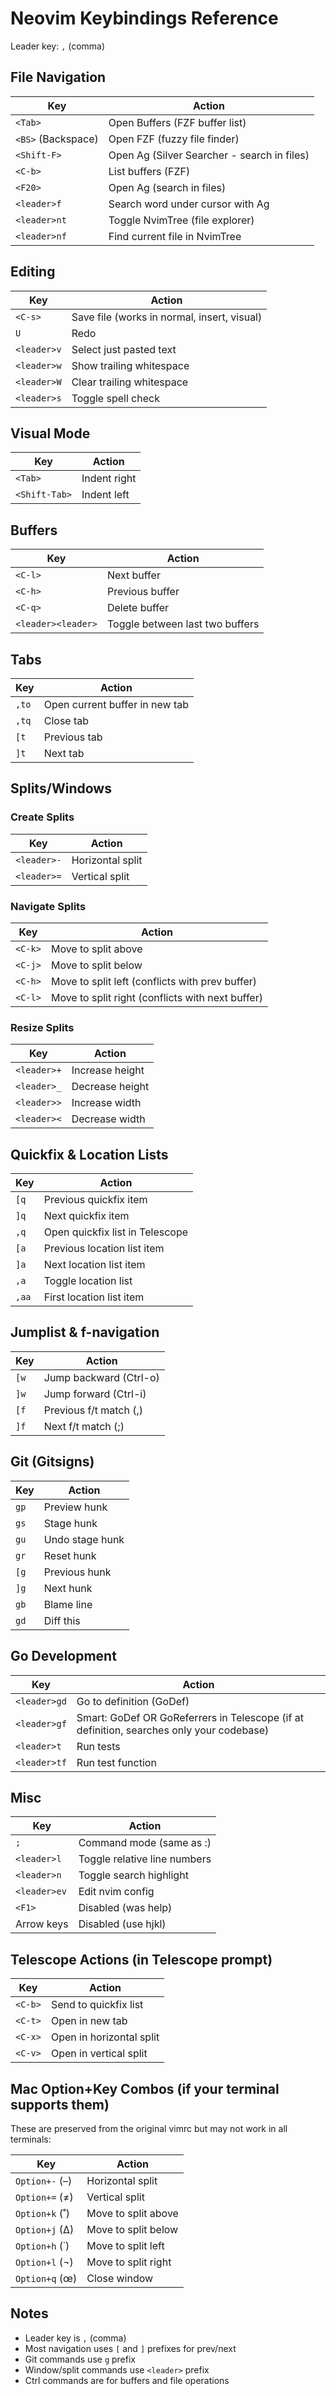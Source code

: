 # Neovim Keybindings Reference

Leader key: `,` (comma)

## File Navigation

| Key | Action |
|-----|--------|
| `<Tab>` | Open Buffers (FZF buffer list) |
| `<BS>` (Backspace) | Open FZF (fuzzy file finder) |
| `<Shift-F>` | Open Ag (Silver Searcher - search in files) |
| `<C-b>` | List buffers (FZF) |
| `<F20>` | Open Ag (search in files) |
| `<leader>f` | Search word under cursor with Ag |
| `<leader>nt` | Toggle NvimTree (file explorer) |
| `<leader>nf` | Find current file in NvimTree |

## Editing

| Key | Action |
|-----|--------|
| `<C-s>` | Save file (works in normal, insert, visual) |
| `U` | Redo |
| `<leader>v` | Select just pasted text |
| `<leader>w` | Show trailing whitespace |
| `<leader>W` | Clear trailing whitespace |
| `<leader>s` | Toggle spell check |

## Visual Mode

| Key | Action |
|-----|--------|
| `<Tab>` | Indent right |
| `<Shift-Tab>` | Indent left |

## Buffers

| Key | Action |
|-----|--------|
| `<C-l>` | Next buffer |
| `<C-h>` | Previous buffer |
| `<C-q>` | Delete buffer |
| `<leader><leader>` | Toggle between last two buffers |

## Tabs

| Key | Action |
|-----|--------|
| `,to` | Open current buffer in new tab |
| `,tq` | Close tab |
| `[t` | Previous tab |
| `]t` | Next tab |

## Splits/Windows

### Create Splits
| Key | Action |
|-----|--------|
| `<leader>-` | Horizontal split |
| `<leader>=` | Vertical split |

### Navigate Splits
| Key | Action |
|-----|--------|
| `<C-k>` | Move to split above |
| `<C-j>` | Move to split below |
| `<C-h>` | Move to split left (conflicts with prev buffer) |
| `<C-l>` | Move to split right (conflicts with next buffer) |

### Resize Splits
| Key | Action |
|-----|--------|
| `<leader>+` | Increase height |
| `<leader>_` | Decrease height |
| `<leader>>` | Increase width |
| `<leader><` | Decrease width |

## Quickfix & Location Lists

| Key | Action |
|-----|--------|
| `[q` | Previous quickfix item |
| `]q` | Next quickfix item |
| `,q` | Open quickfix list in Telescope |
| `[a` | Previous location list item |
| `]a` | Next location list item |
| `,a` | Toggle location list |
| `,aa` | First location list item |

## Jumplist & f-navigation

| Key | Action |
|-----|--------|
| `[w` | Jump backward (Ctrl-o) |
| `]w` | Jump forward (Ctrl-i) |
| `[f` | Previous f/t match (,) |
| `]f` | Next f/t match (;) |

## Git (Gitsigns)

| Key | Action |
|-----|--------|
| `gp` | Preview hunk |
| `gs` | Stage hunk |
| `gu` | Undo stage hunk |
| `gr` | Reset hunk |
| `[g` | Previous hunk |
| `]g` | Next hunk |
| `gb` | Blame line |
| `gd` | Diff this |

## Go Development

| Key | Action |
|-----|--------|
| `<leader>gd` | Go to definition (GoDef) |
| `<leader>gf` | Smart: GoDef OR GoReferrers in Telescope (if at definition, searches only your codebase) |
| `<leader>t` | Run tests |
| `<leader>tf` | Run test function |

## Misc

| Key | Action |
|-----|--------|
| `;` | Command mode (same as :) |
| `<leader>l` | Toggle relative line numbers |
| `<leader>n` | Toggle search highlight |
| `<leader>ev` | Edit nvim config |
| `<F1>` | Disabled (was help) |
| Arrow keys | Disabled (use hjkl) |

## Telescope Actions (in Telescope prompt)

| Key | Action |
|-----|--------|
| `<C-b>` | Send to quickfix list |
| `<C-t>` | Open in new tab |
| `<C-x>` | Open in horizontal split |
| `<C-v>` | Open in vertical split |

## Mac Option+Key Combos (if your terminal supports them)

These are preserved from the original vimrc but may not work in all terminals:

| Key | Action |
|-----|--------|
| `Option+-` (–) | Horizontal split |
| `Option+=` (≠) | Vertical split |
| `Option+k` (˚) | Move to split above |
| `Option+j` (∆) | Move to split below |
| `Option+h` (˙) | Move to split left |
| `Option+l` (¬) | Move to split right |
| `Option+q` (œ) | Close window |

## Notes

- Leader key is `,` (comma)
- Most navigation uses `[` and `]` prefixes for prev/next
- Git commands use `g` prefix
- Window/split commands use `<leader>` prefix
- Ctrl commands are for buffers and file operations

